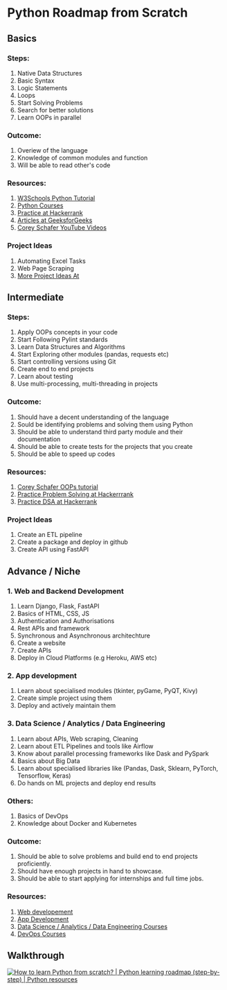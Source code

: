 # Python Roadmap from Scratch

## Basics

### Steps:
1. Native Data Structures
2. Basic Syntax
3. Logic Statements
4. Loops
5. Start Solving Problems
6. Search for better solutions
7. Learn OOPs in parallel 

### Outcome:
1. Overiew of the language
2. Knowledge of common modules and function
3. Will be able to read other's code

### Resources:
1. [W3Schools Python Tutorial](https://www.w3schools.com/python/)
2. [Python Courses](https://www.naukri.com/learning/python-courses-certification?q=python%20courses&fftid=hamburger)
3. [Practice at Hackerrank](https://www.hackerrank.com/domains/python)
4. [Articles at GeeksforGeeks](https://www.geeksforgeeks.org/python-programming-language/)
5. [Corey Schafer YouTube Videos](https://www.youtube.com/playlist?list=PL-osiE80TeTt2d9bfVyTiXJA-UTHn6WwU)

### Project Ideas
1. Automating Excel Tasks
2. Web Page Scraping
3. [More Project Ideas At](https://www.freecodecamp.org/news/python-projects-for-beginners/)


## Intermediate
### Steps:
1. Apply OOPs concepts in your code
2. Start Following Pylint standards
3. Learn Data Structures and Algorithms
4. Start Exploring other modules (pandas, requests etc)
5. Start controlling versions using Git
6. Create end to end projects
7. Learn about testing
8. Use multi-processing, multi-threading in projects

### Outcome:
1. Should have a decent understanding of the language
2. Sould be identifying problems and solving them using Python
3. Should be able to understand third party module and their documentation
4. Should be able to create tests for the projects that you create
5. Should be able to speed up codes

### Resources:
1. [Corey Schafer OOPs tutorial](https://www.youtube.com/watch?v=ZDa-Z5JzLYM&list=PL-osiE80TeTsqhIuOqKhwlXsIBIdSeYtc)
2. [Practice Problem Solving at Hackerrrank](https://www.hackerrank.com/domains/algorithms?filters%5Bstatus%5D%5B%5D=unsolved&badge_type=problem-solving)
3. [Practice DSA at Hackerrank](https://www.hackerrank.com/domains/algorithms)

### Project Ideas
1. Create an ETL pipeline
2. Create a package and deploy in github
3. Create API using FastAPI

## Advance / Niche

### 1. Web and Backend Development
1. Learn Django, Flask, FastAPI
2. Basics of HTML, CSS, JS
3. Authentication and Authorisations
4. Rest APIs and framework
5. Synchronous and Asynchronous architechture
6. Create a website 
7. Create APIs
8. Deploy in Cloud Platforms (e.g Heroku, AWS etc)

### 2. App development
1. Learn about specialised modules (tkinter, pyGame, PyQT, Kivy)
2. Create simple project using them
3. Deploy and actively maintain them

### 3. Data Science / Analytics / Data Engineering
1. Learn about APIs, Web scraping, Cleaning
2. Learn about ETL Pipelines and tools like Airflow
3. Know about parallel processing frameworks like Dask and PySpark
4. Basics about Big Data
5. Learn about specialised libraries like (Pandas, Dask, Sklearn, PyTorch, Tensorflow, Keras)
6. Do hands on ML projects and deploy end results

### Others:
1. Basics of DevOps
2. Knowledge about Docker and Kubernetes

### Outcome:
1. Should be able to solve problems and build end to end projects proficiently.
2. Should have enough projects in hand to showcase.
3. Should be able to start applying for internships and full time jobs.

### Resources:
1. [Web developement](https://www.youtube.com/c/Coreyms/videos)
2. [App Development](https://www.youtube.com/c/Freecodecamp)
3. [Data Science / Analytics / Data Engineering Courses](https://www.youtube.com/c/Freecodecamp)
4. [DevOps Courses](https://www.youtube.com/c/Freecodecamp)

## Walkthrough
[![How to learn Python from scratch? | Python learning roadmap (step-by-step) | Python resources](https://yt-embed.herokuapp.com/embed?v=BiX95aSJbfE)](https://youtu.be/OoDd5PgAwKg "How to learn Python from scratch? | Python learning roadmap (step-by-step) | Python resources")
